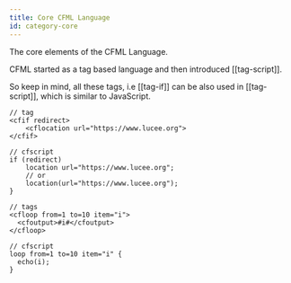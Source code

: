 ```yaml
---
title: Core CFML Language
id: category-core
---
```


The core elements of the CFML Language.

CFML started as a tag based language and then introduced [[tag-script]].

So keep in mind, all these tags, i.e [[tag-if]] can be also used in [[tag-script]], which is similar to JavaScript.

```lucee
// tag
<cfif redirect>
    <cflocation url="https://www.lucee.org">
</cfif>

// cfscript
if (redirect)
    location url="https://www.lucee.org";
    // or
    location(url="https://www.lucee.org");
}

// tags
<cfloop from=1 to=10 item="i">
  <cfoutput>#i#</cfoutput>
</cfloop>

// cfscript
loop from=1 to=10 item="i" {
  echo(i);
}
```
